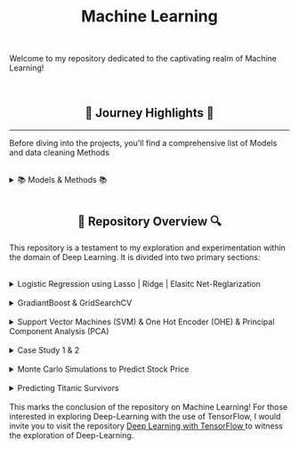 <h1 align="center">Machine Learning</h1>

<br>

Welcome to my repository dedicated to the captivating realm of Machine Learning!

<br>

<h2 align="center">🌅 Journey Highlights 🌅</h2>
<p>


---

Before diving into the projects, you'll find a comprehensive list of Models and data cleaning Methods

<br>

<details>
  <h2 align="center"> 📚 Models & Methods 📚 </h2>
  
  <summary> 📚 Models & Methods 📚</summary> 
<p>

<h3>Data Modification</h3>

**Binning:**
<p>Binning is a data preprocessing technique that involves grouping continuous numerical data into discrete intervals or "bins," simplifying complex distributions and reducing noise.</p>
<br>

**Mapping:**
<p>Mapping involves transforming values from one range to another, often used to normalize or scale features within a specific desired range.</p>
<br>

**Standard Scaling:**
<p>Standard Scaling, or Z-score normalization, standardizes numerical features by rescaling them to have a mean of 0 and a standard deviation of 1, facilitating comparison between different scales of data.</p>
<br>

**One-Hot Encoding:**
<p>One-Hot Encoding is a method for representing categorical variables as binary vectors, creating binary columns for each category and indicating the presence or absence of that category in the data.</p>
<br>

**Box-Cox Transformation:**
<p>The Box-Cox Transformation is a statistical technique that stabilizes the variance and makes a distribution more closely approximate a normal distribution by applying a power transformation.</p>

<h1></h1>
<h3>Upgrading Models</h3>

**GridSearchCV for Hyperparameter Tuning:**
<p>GridSearchCV is a technique for systematically searching and selecting the optimal combination of hyperparameters for a machine learning model by evaluating performance across different parameter values.</p>
<br>

**Cross-validation:**
<p>Cross-validation is a validation technique that partitions the dataset into subsets, training the model on some subsets and testing it on others to assess its performance and generalization.</p>

<h1></h1>
<h3>Supervised Learning Models</h3>

**RandomForestClassifier (Random Forest):**
<p>RandomForestClassifier is an ensemble learning method that constructs multiple decision trees during training and outputs the mode of the classes for classification tasks.
<br>
  
**LogisticRegression (Logistic Regression):**
<p>LogisticRegression is a linear model for binary classification that estimates the probability of an instance belonging to a particular class.
<br>
  
**AdaBoostClassifier (AdaBoost):**
<p>AdaBoostClassifier is an ensemble learning algorithm that combines weak learners sequentially, with each focusing on the mistakes of its predecessor, to improve overall accuracy.
<br>
  
**AdaBoostClassifier with SVM (AdaBoost with SVM):**
<p>AdaBoostClassifier with SVM involves boosting the performance of a Support Vector Machine using the AdaBoost algorithm.
<br>
  
**GradientBoostingClassifier (Gradient Boosting):**
<p>GradientBoostingClassifier is an ensemble learning method that builds a series of weak learners, typically decision trees, to progressively correct errors and improve model accuracy.
<br>
  
**DecisionTreeClassifier (Decision Tree):**
<p>DecisionTreeClassifier is a model that partitions the dataset into subsets based on feature values, creating a tree-like structure to make decisions.
<br>
  
**Model Blending:**
<p>Model Blending combines predictions from multiple models to produce a final prediction, often enhancing overall model performance.

<h1></h1>
<h3>Specific Models</h3>

**XGBoost Classifier:**
<p>XGBoost Classifier is an implementation of gradient-boosted decision trees designed for speed and performance.
<br>
  
**Support Vector Machines (SVM): AdaBoostClassifier with SVM:**
<p>AdaBoostClassifier with SVM boosts the performance of a Support Vector Machine using the AdaBoost algorithm.
<br>
  
**Logistic Regression: Lasso | Ridge | Elastic Net-Regularization:**
<p>Logistic Regression with Lasso, Ridge, or Elastic Net regularization introduces penalties to control the magnitude of coefficients, preventing overfitting.
<br>
  
**GradientBoost Classifier:**
<p>GradientBoost Classifier is an ensemble learning method that builds a series of weak learners, typically decision trees, to improve model accuracy.
<br>
  
**Monte Carlo Simulations:**
<p>Monte Carlo Simulations involve using random sampling and probability distributions to model and analyze various outcomes in a system.


<h1></h1>
<h3>Dimensionality Reduction</h3>

**Principal Component Analysis (PCA):**
<p>Principal Component Analysis is a technique for reducing the dimensionality of data while preserving its variance, often used for feature extraction and visualization in high-dimensional datasets.


</p>
  <br>
</details>

<br>

<h2 align="center">🔎 Repository Overview 🔍</h2>

This repository is a testament to my exploration and experimentation within the domain of Deep Learning. It is divided into two primary sections:

<br>


<details>
  <h2 align="center"> Logistic Regression using Lasso | Ridge | Elasitc Net-Reglarization </h2>
  
  <summary> Logistic Regression using Lasso | Ridge | Elasitc Net-Reglarization </summary> 

  <p>
The provided code fits Logistic Regression models with different regularization techniques on a breast cancer dataset. The L1-regularized model (Lasso), L2-regularized model (Ridge), and elastic net-regularized model are trained on a standardized training set. The models are then evaluated using a comprehensive evaluation function, including metrics such as confusion matrix, accuracy, precision, recall, F1 score, ROC curve, and the distribution of predicted probabilities. Additionally, the code extracts and analyzes the coefficients of the features from each model, providing insights into the importance of individual features in making predictions. The elastic net model, which combines L1 and L2 regularization, aims to strike a balance between feature selection and regularization. The overall approach demonstrates a thorough analysis of logistic regression models with different regularization techniques applied to a breast cancer classification task.
<a href="https://github.com/trystan-geoffre/Machine-Learning/blob/master/Python/LASSO(L1)%20%7C%C2%A0Ridge(L2)%20%7C%20Elastic%20Net%20Regularization.ipynb"> Code Link</a>
  </p>
  <br>
</details>

<br>

<details>
  <h2 align="center"> GradiantBoost & GridSearchCV </h2>
  
  <summary> GradiantBoost & GridSearchCV </summary> 

  <p>
The code begins by loading the Boston Housing dataset and organizing its features and target variable into Pandas DataFrames. Subsequently, it splits the dataset into training and testing sets using the train_test_split function from scikit-learn. Then, a Gradient Boosting Regressor model is created and trained on the training set. Predictions are made on the test set, and the R-squared score is calculated to evaluate the model's performance.
Following this, the code visualizes the feature importances using a horizontal bar chart. It normalizes and sorts the importances before plotting. Finally, hyperparameter tuning is performed using GridSearchCV to optimize the Gradient Boosting Regressor model. The grid includes different combinations of learning rates and numbers of estimators. The best hyperparameters and their corresponding R-squared score on the training set are printed, providing insights into the optimal configuration for the model. <a href="https://github.com/trystan-geoffre/Machine-Learning/blob/master/Python/GradiantBoost%20%26%20GridSearchCV.ipynb"> Code Link</a>
  </p>
  <br>
</details>

<br>


<details>
  <h2 align="center"> Support Vector Machines (SVM) & One Hot Encoder (OHE) & Principal Component Analysis (PCA) </h2>
  
  <summary> Support Vector Machines (SVM) & One Hot Encoder (OHE) & Principal Component Analysis (PCA) </summary> 

  <p>
The code reads data from an Excel file into a Pandas DataFrame and performs several data processing steps. It renames columns, drops unnecessary columns, and conducts exploratory data analysis. It handles missing values and class imbalances through resampling. The code then prepares the data for modeling by encoding categorical features, splitting into training and testing sets, and scaling the features.

The Support Vector Classification (SVC) model is trained, and hyperparameter tuning is performed using grid search. The tuned model is then evaluated on the test set. Principal Component Analysis (PCA) is applied to reduce dimensionality, and the first two principal components are used to train an SVM model. The decision surface of the model is visualized in a 2D plot.

Overall, the code covers data preprocessing, model training and tuning, dimensionality reduction, and visualization to analyze the performance of an SVM classifier on credit card default prediction.
<a href="https://github.com/trystan-geoffre/Machine-Learning/blob/master/Python/SVM/Support%20Vector%20Machines%20(SVM)%20%26%20One%20Hot%20Encoder%20(OHE)%20%26%20Principal%20Component%20Analysis%20(PCA).ipynb"> Code Link</a>
  </p>
  <br>
</details>

<br>


<details>
  <h2 align="center"> Case Study 1 & 2: Data Cleaning</h2>
  
  <summary> Case Study 1 & 2 </summary> 

  <p>
In the context of a case study focused on data manipulation, the two examples illustrate common practices in data cleaning and enhancement. For both, the code addresses fundamental tasks such as handling missing values, eliminating irrelevant rows, and removing duplicate entries. It also encompasses actions like altering data types, concatenating information, and rectifying spelling errors. <a href="https://github.com/trystan-geoffre/Machine-Learning/blob/master/Python/Case%20Study%201.ipynb"> Code Link for Case Study 1</a>

For the second case, the code expands its scope to advanced operations. Apart from the foundational cleaning steps, it involves sorting data for improved organization, ranking data to identify patterns or outliers, extracting insightful information to address specific queries, and employing data visualization techniques for enhanced comprehension.  <a href="https://github.com/trystan-geoffre/Machine-Learning/blob/master/Python/Case%20Study%202.ipynb"> Code Link for Case Study 2</a>
  </p>
  <br>
</details>

<br>


<details>
  <h2 align="center"> Monte Carlo Simulations to Predict Stock Price </h2>
  
  <summary> Monte Carlo Simulations to Predict Stock Price </summary> 

  <p>
The code implements a Stock Price Prediction Model using Monte Carlo simulation. It begins by extracting historical stock price data for Microsoft (MSFT) from Yahoo Finance. It analyzes the data by calculating and visualizing historical log returns and their distribution, along with computing key statistical measures like mean, variance, and standard deviation.

The Monte Carlo simulation is then applied to simulate future daily returns using random numbers sampled from a normal distribution. This simulation generates a spectrum of potential future stock prices through iterative simulations, and the results are visualized. The model is further enhanced by including drift, adjusting daily returns based on the mean and variance. The quantification and analysis section calculates worst, average, and best-case scenarios for future stock prices. Confidence intervals are established to provide a range of possible future prices, offering insights into the potential variability of future scenarios. <a href="https://github.com/trystan-geoffre/Machine-Learning/blob/master/Python/Modeling%20Risk%20with%20Monte%20Carlo%20in%20Python%20-%20Downloads/Stocks%20Price%20Prediction.ipynb"> Code Link</a>
  </p>
  <br>
</details>

<br>


<details>
  <h2 align="center"> Predicting Titanic Survivors </h2>
  
  <summary> Predicting Titanic Survivors </summary> 

  <p>

<a href=""> Code Link</a>
  </p>
  <br>
</details>

<br>
This marks the conclusion of the repository on Machine Learning! For those interested in exploring Deep-Learning with the use of TensorFlow, I would invite you to visit the repository <a href="https://github.com/trystan-geoffre/Deep-Learning-TensorFlow"> Deep Learning with TensorFlow </a> to witness the exploration of Deep-Learning.
